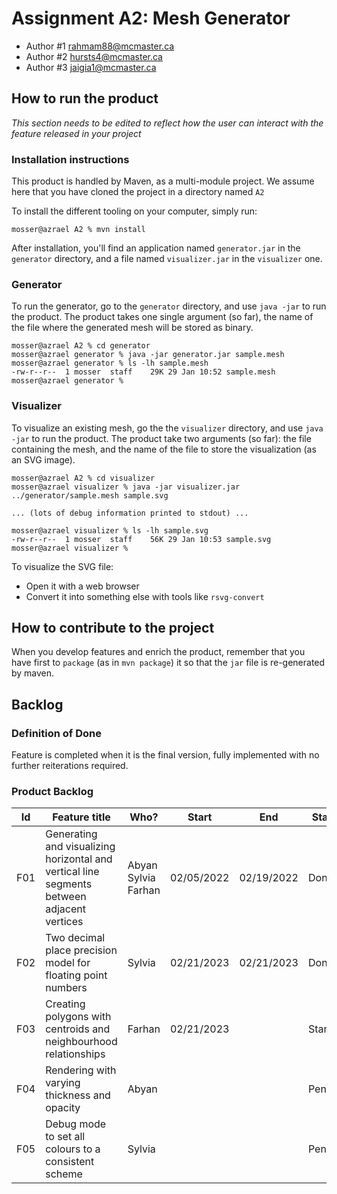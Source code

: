 # Assignment A2: Mesh Generator

  - Author #1 rahmam88@mcmaster.ca
  - Author #2 hursts4@mcmaster.ca
  - Author #3 jaigia1@mcmaster.ca

## How to run the product

_This section needs to be edited to reflect how the user can interact with the feature released in your project_

### Installation instructions

This product is handled by Maven, as a multi-module project. We assume here that you have cloned the project in a directory named `A2`

To install the different tooling on your computer, simply run:

```
mosser@azrael A2 % mvn install
```

After installation, you'll find an application named `generator.jar` in the `generator` directory, and a file named `visualizer.jar` in the `visualizer` one. 

### Generator

To run the generator, go to the `generator` directory, and use `java -jar` to run the product. The product takes one single argument (so far), the name of the file where the generated mesh will be stored as binary.

```
mosser@azrael A2 % cd generator 
mosser@azrael generator % java -jar generator.jar sample.mesh
mosser@azrael generator % ls -lh sample.mesh
-rw-r--r--  1 mosser  staff    29K 29 Jan 10:52 sample.mesh
mosser@azrael generator % 
```

### Visualizer

To visualize an existing mesh, go the the `visualizer` directory, and use `java -jar` to run the product. The product take two arguments (so far): the file containing the mesh, and the name of the file to store the visualization (as an SVG image).

```
mosser@azrael A2 % cd visualizer 
mosser@azrael visualizer % java -jar visualizer.jar ../generator/sample.mesh sample.svg

... (lots of debug information printed to stdout) ...

mosser@azrael visualizer % ls -lh sample.svg
-rw-r--r--  1 mosser  staff    56K 29 Jan 10:53 sample.svg
mosser@azrael visualizer %
```
To visualize the SVG file:

  - Open it with a web browser
  - Convert it into something else with tools like `rsvg-convert`

## How to contribute to the project

When you develop features and enrich the product, remember that you have first to `package` (as in `mvn package`) it so that the `jar` file is re-generated by maven.

## Backlog

### Definition of Done

Feature is completed when it is the final version, fully implemented  with no further reiterations required.

### Product Backlog

| Id | Feature title | Who? | Start | End | Status |
|:--:|---------------|------|-------|-----|--------|
| F01 | Generating and visualizing horizontal and vertical line segments between adjacent vertices | Abyan Sylvia Farhan | 02/05/2022 | 02/19/2022 | Done |
| F02 | Two decimal place precision model for floating point numbers | Sylvia | 02/21/2023 | 02/21/2023 | Done |
| F03 | Creating polygons with centroids and neighbourhood relationships | Farhan | 02/21/2023 |  | Started |
| F04 | Rendering with varying thickness and opacity | Abyan |  |  | Pending |
| F05 | Debug mode to set all colours to a consistent scheme | Sylvia |  |  | Pending |


